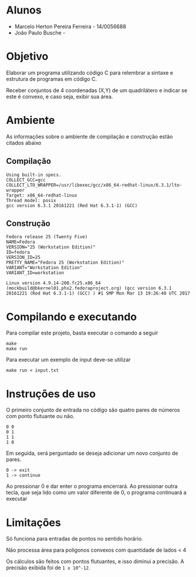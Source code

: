 # Alunos
* Marcelo Herton Pereira Ferreira - 14/0056688
* João Paulo Busche - 

# Objetivo

Elaborar um programa utilizando código C para relembrar a sintaxe e estrutura de programas em código C.

Receber conjuntos de 4 coordenadas (X,Y) de um quadrilátero e indicar se este é convexo, e caso seja, exibir sua área.

# Ambiente

As informações sobre o ambiente de compilação e construção estão citados abaixo

## Compilação

    Using built-in specs.
    COLLECT_GCC=gcc
    COLLECT_LTO_WRAPPER=/usr/libexec/gcc/x86_64-redhat-linux/6.3.1/lto-wrapper
    Target: x86_64-redhat-linux
    Thread model: posix
    gcc version 6.3.1 20161221 (Red Hat 6.3.1-1) (GCC)

## Construção

    Fedora release 25 (Twenty Five)
    NAME=Fedora
    VERSION="25 (Workstation Edition)"
    ID=fedora
    VERSION_ID=25
    PRETTY_NAME="Fedora 25 (Workstation Edition)"
    VARIANT="Workstation Edition"
    VARIANT_ID=workstation

    Linux version 4.9.14-200.fc25.x86_64 (mockbuild@bkernel01.phx2.fedoraproject.org) (gcc version 6.3.1 20161221 (Red Hat 6.3.1-1) (GCC) ) #1 SMP Mon Mar 13 19:26:40 UTC 2017

# Compilando e executando

Para compilar este projeto, basta executar o comando a seguir
  
    make
    make run

Para executar um exemplo de input deve-se utilizar
    
    make run < input.txt

# Instruções de uso

O primeiro conjunto de entrada no código são quatro pares de números com ponto flutuante ou não.

    0 0
    0 1
    1 1
    1 0

Em seguida, será perguntado se deseja adicionar um novo conjunto de pares.

    0 -> exit
    1 -> continue

Ao pressionar 0 e dar enter o programa encerrará.
Ao pressionar outra tecla, que seja lido como um valor diferente de 0, o programa continuará a executar

# Limitações

Só funciona para entradas de pontos no sentido horário.

Não processa área para poligonos convexos com quantidade de lados < 4

Os cálculos são feitos com pontos flutuantes, e isso diminui a precisão. A precisão exibida foi de ```1 x 10^-12```.
